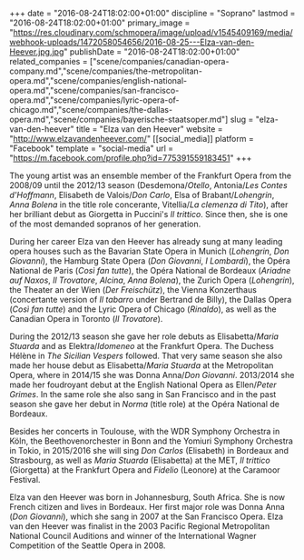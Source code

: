 +++
date = "2016-08-24T18:02:00+01:00"
discipline = "Soprano"
lastmod = "2016-08-24T18:02:00+01:00"
primary_image = "https://res.cloudinary.com/schmopera/image/upload/v1545409169/media/webhook-uploads/1472058054656/2016-08-25---Elza-van-den-Heever.jpg.jpg"
publishDate = "2016-08-24T18:02:00+01:00"
related_companies = ["scene/companies/canadian-opera-company.md","scene/companies/the-metropolitan-opera.md","scene/companies/english-national-opera.md","scene/companies/san-francisco-opera.md","scene/companies/lyric-opera-of-chicago.md","scene/companies/the-dallas-opera.md","scene/companies/bayerische-staatsoper.md"]
slug = "elza-van-den-heever"
title = "Elza van den Heever"
website = "http://www.elzavandenheever.com/"
[[social_media]]
platform = "Facebook"
template = "social-media"
url = "https://m.facebook.com/profile.php?id=775391559183451"
+++

The young artist was an ensemble member of the Frankfurt Opera from the 2008/09 until the 2012/13 season (Desdemona/*Otello*, Antonia/*Les Contes d'Hoffmann*, Elisabeth de Valois/*Don Carlo*, Elsa of Brabant/*Lohengrin*, *Anna Bolena* in the title role concerante, Vitellia/*La clemenza di Tito*), after her brilliant debut as Giorgetta in Puccini's *Il trittico*. Since then, she is one of the most demanded sopranos of her generation.

During her career Elza van den Heever has already sung at many leading opera houses such as the Bavarian State Opera in Munich (*Lohengrin*, *Don Giovanni*), the Hamburg State Opera (*Don Giovanni*, *I Lombardi*), the Opéra National de Paris (*Così fan tutte*), the Opéra National de Bordeaux (*Ariadne auf Naxos*, *Il Trovatore*, *Alcina*, *Anna Bolena*), the Zurich Opera (*Lohengrin*), the Theater an der Wien (*Der Freischütz*), the Vienna Konzerthaus (concertante version of *Il tabarro* under Bertrand de Billy), the Dallas Opera (*Così fan tutte*) and the Lyric Opera of Chicago (*Rinaldo*), as well as the Canadian Opera in Toronto (*Il Trovatore*).

During the 2012/13 season she gave her role debuts as Elisabetta/*Maria Stuarda* and as Elektra/*Idomeneo* at the Frankfurt Opera. The Duchess Hélène in *The Sicilian Vespers* followed. That very same season she also made her house debut as Elisabetta/*Maria Stuarda* at the Metropolitan Opera, where in 2014/15 she was Donna Anna/*Don Giovanni*. 2013/2014 she made her foudroyant debut at the English National Opera as Ellen/*Peter Grimes*. In the same role she also sang in San Francisco and in the past season she gave her debut in *Norma* (title role) at the Opéra National de Bordeaux.

Besides her concerts in Toulouse, with the WDR Symphony Orchestra in Köln, the Beethovenorchester in Bonn and the Yomiuri Symphony Orchestra in Tokio, in 2015/2016 she will sing *Don Carlos* (Elisabeth) in Bordeaux and Strasbourg, as well as *Maria Stuarda* (Elisabetta) at the MET, *Il trittico* (Giorgetta) at the Frankfurt Opera and *Fidelio* (Leonore) at the Caramoor Festival.

Elza van den Heever was born in Johannesburg, South Africa. She is now French citizen and lives in Bordeaux. Her first major role was Donna Anna (*Don Giovanni*), which she sang in 2007 at the San Francisco Opera. Elza van den Heever was finalist in the 2003 Pacific Regional Metropolitan National Council Auditions and winner of the International Wagner Competition of the Seattle Opera in 2008.
